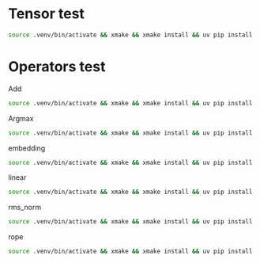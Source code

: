 # Tensor test
```bash
source .venv/bin/activate && xmake && xmake install && uv pip install ./python/ && python test/test_tensor.py
```
# Operators test
Add
```bash
source .venv/bin/activate && xmake && xmake install && uv pip install ./python/ && python test/ops/add.py
```
Argmax
```bash
source .venv/bin/activate && xmake && xmake install && uv pip install ./python/ && python test/ops/argmax.py
```
embedding
```bash
source .venv/bin/activate && xmake && xmake install && uv pip install ./python/ && python test/ops/embedding.py
```
linear
```bash
source .venv/bin/activate && xmake && xmake install && uv pip install ./python/ && python test/ops/linear.py
```
rms_norm
```bash
source .venv/bin/activate && xmake && xmake install && uv pip install ./python/ && python test/ops/rms_norm.py
```
rope
```bash
source .venv/bin/activate && xmake && xmake install && uv pip install ./python/ && python test/ops/rope.py
```